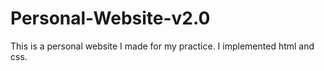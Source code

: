# Personal-Website-v2.0
This is a personal website I made for my practice. I implemented html and css.
